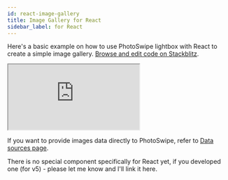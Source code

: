 ```yaml
---
id: react-image-gallery
title: Image Gallery for React
sidebar_label: for React
---
```


Here's a basic example on how to use PhotoSwipe lightbox with React to create a simple image gallery. [Browse and edit code on Stackblitz](https://stackblitz.com/edit/react-ts-gvpqsb?file=SimpleGallery.js).

<iframe src="https://stackblitz.com/edit/react-ts-gvpqsb?embed=1&file=SimpleGallery.js&hideNavigation=1"></iframe>

If you want to provide images data directly to PhotoSwipe, refer to [Data sources page](/data-sources).

There is no special component specifically for React yet, if you developed one (for v5) - please let me know and I'll link it here.

